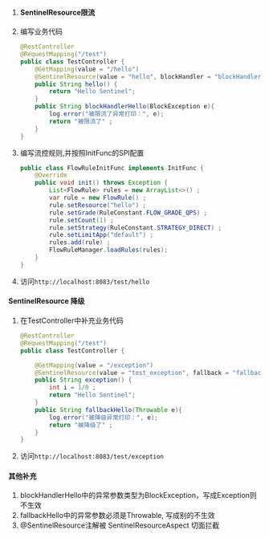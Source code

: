 1. #### SentinelResource限流
2. 编写业务代码
    ```java
    @RestController
    @RequestMapping("/test")
    public class TestController {
        @GetMapping(value = "/hello")
        @SentinelResource(value = "hello", blockHandler = "blockHandlerHello")
        public String hello() {
            return "Hello Sentinel";
        }
        public String blockHandlerHello(BlockException e){
            log.error("被限流了异常打印：", e);
            return "被限流了" ;
        }
    }
    ```
3. 编写流控规则,并按照InitFunc的SPI配置
   ```java
   public class FlowRuleInitFunc implements InitFunc {
       @Override
       public void init() throws Exception {
           List<FlowRule> rules = new ArrayList<>() ;
           var rule = new FlowRule() ;
           rule.setResource("hello") ;
           rule.setGrade(RuleConstant.FLOW_GRADE_QPS) ;
           rule.setCount(1) ;
           rule.setStrategy(RuleConstant.STRATEGY_DIRECT) ;
           rule.setLimitApp("default") ;
           rules.add(rule) ;
           FlowRuleManager.loadRules(rules);
       }
   }
   ```
4. 访问```http://localhost:8083/test/hello```
#### SentinelResource 降级
1. 在TestController中补充业务代码
   ```java
   @RestController
   @RequestMapping("/test")
   public class TestController {
   
       @GetMapping(value = "/exception")
       @SentinelResource(value = "test_exception", fallback = "fallbackHello")
       public String exception() {
           int i = 1/0 ;
           return "Hello Sentinel";
       }
       public String fallbackHello(Throwable e){
           log.error("被降级异常打印：", e);
           return "被降级了" ;
       }
   }
   ```
2. 访问```http://localhost:8083/test/exception```
#### 其他补充
1. blockHandlerHello中的异常参数类型为BlockException，写成Exception则不生效
2. fallbackHello中的异常参数必须是Throwable, 写成别的不生效
3. @SentinelResource注解被 SentinelResourceAspect 切面拦截